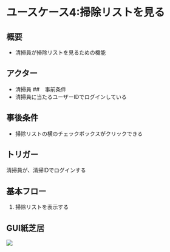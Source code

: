 # ユースケース4:掃除リストを見る
## 概要
- 清掃員が掃除リストを見るための機能
## アクター
- 清掃員
##　事前条件
- 清掃員に当たるユーザーIDでログインしている
## 事後条件
- 掃除リストの横のチェックボックスがクリックできる
## トリガー
清掃員が、清掃IDでログインする
## 基本フロー
1. 掃除リストを表示する

## GUI紙芝居
<img src="./img/scr_seisou.jpg">